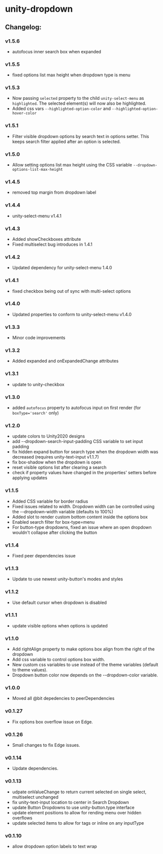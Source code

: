 # unity-dropdown

## Changelog:

### v1.5.6
- autofocus inner search box when expanded

### v1.5.5
- fixed options list max height when dropdown type is menu

### v1.5.3
- Now passing `selected` property to the child `unity-select-menu` as `highlighted`. The selected element(s) will now also be highlighted.
- Added css vars `--highlighted-option-color` and `--highlighted-option-hover-color`

### v1.5.1
- Filter visible dropdown options by search text in options setter. This keeps search filter applied after an option is selected.

### v1.5.0
- Allow setting options list max height using the CSS variable `--dropdown-options-list-max-height` 

### v1.4.5
- removed top margin from dropdown label

### v1.4.4
- unity-select-menu v1.4.1

### v1.4.3
- Added showCheckboxes attribute
- Fixed multiselect bug introduces in 1.4.1

### v1.4.2
- Updated dependency for unity-select-menu 1.4.0

### v1.4.1
- fixed checkbox being out of sync with multi-select options

### v1.4.0
- Updated properties to conform to unity-select-menu v1.4.0

### v1.3.3
- Minor code improvements

### v1.3.2
- Added expanded and onExpandedChange attributes

### v1.3.1
- update to unity-checkbox

### v1.3.0
- added `autofocus` property to autofocus input on first render (for `boxType='search'` only)

### v1.2.0
- update colors to Unity2020 designs
- add --dropdown-search-input-padding CSS variable to set input padding
- fix hidden expand button for search type when the dropdown width was decreased (requires unity-text-input v1.1.7)
- fix box-shadow when the dropdown is open
- reset visible options list after clearing a search
- check if property values have changed in the properties' setters before applying updates

### v1.1.5
- Added CSS variable for border radius
- Fixed issues related to width. Dropdown width can be controlled using the --dropdown-width variable (defaults to 100%)
- Added slot to render custom bottom content inside the options box
- Enabled search filter for box-type=menu
- For button-type dropdowns, fixed an issue where an open dropdown wouldn't collapse after clicking the button

### v1.1.4
- Fixed peer dependencies issue

### v1.1.3
- Update to use newest unity-button's modes and styles

### v1.1.2
- Use default cursor when dropdown is disabled

### v1.1.1
- update visible options when options is updated

### v1.1.0
- Add rightAlign property to make options box align from the right of the dropdown
- Add css variable to control options box width.
- New custom css variables to use instead of the theme variables (default to theme values).
- Dropdown button color now depends on the --dropdown-color variable.

### v1.0.0
- Moved all @bit depedencies to peerDependencies

### v0.1.27
- Fix options box overflow issue on Edge.

### v0.1.26
- Small changes to fix Edge issues.

### v0.1.14
- Update dependencies.

### v0.1.13
- udpate onValueChange to return current selected on single select, multiselect unchanged
- fix unity-text-input location to center in Search Dropdown
- update Button Dropdowns to use unity-button.type interface
- update element positions to allow for rending menu over hidden overflows
- update selected items to allow for tags or inline on any inputType

### v0.1.10
- allow dropdown option labels to text wrap